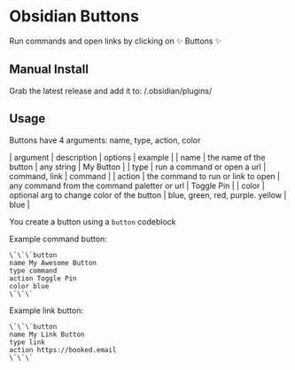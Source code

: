 # Obsidian Buttons

Run commands and open links by clicking on ✨ Buttons ✨

## Manual Install

Grab the latest release and add it to: <vault>/.obsidian/plugins/

## Usage

Buttons have 4 arguments: name, type, action, color

| argument | description                                | options                                      | example    |
| name     | the name of the button                     | any string                                   | My Button  |
| type     | run a command or open a url                | command, link                                | command    |
| action   | the command to run or link to open         | any command from the command paletter or url | Toggle Pin |
| color    | optional arg to change color of the button | blue, green, red, purple. yellow             | blue       |

You create a button using a `button` codeblock

Example command button:

```
\`\`\`button
name My Awesome Button
type command
action Toggle Pin
color blue
\`\`\`
```

Example link button:

```
\`\`\`button
name My Link Button
type link
action https://booked.email
\`\`\`
```

